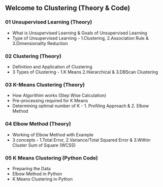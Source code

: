 ## Welcome to Clustering (Theory & Code)

### 01 Unsupervised Learning (Theory)
* What is Unsupervised Learning & Goals of Unsupervised Learning 
* Type of Unsupervised Learning - 1.Clustering, 2.Association Rule & 3.Dimensionality Reduction

### 02 Clustering (Theory)
* Definition and Application of Clustering
* 3 Types of Clustering - 1.K Means 2.Hierarchical & 3.DBScan Clustering

### 03 K-Means Clustering (Theory)
* How Algorithim works (Step Wise Calculation)
* Pre-processing required for K Means
* Determining optimal number of K - 1. Profiling Approach & 2. Elbow Method

### 04 Elbow Method (Theory)
* Working of Elbow Method with Example
* 3 concepts - 1.Total Error, 2.Variance/Total Squared Error & 3.Within Cluster Sum of Square (WCSS)

### 05 K Means Clustering (Python Code)
* Preparing the Data
* Elbow Method in Python
* K Means Clustering in Python
